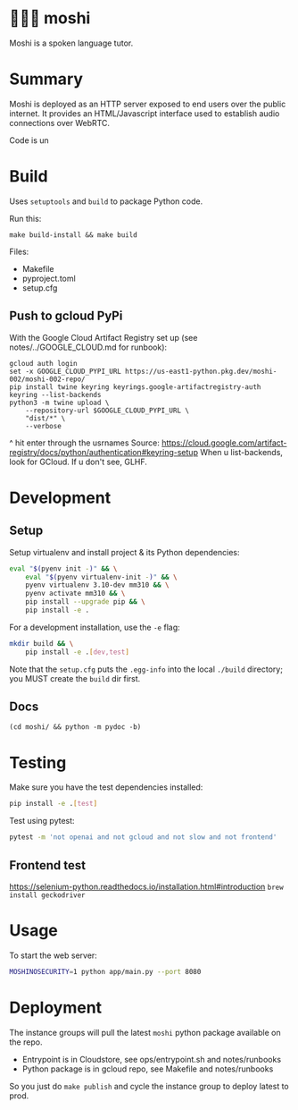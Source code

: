 # 🧑💬🤖 moshi
Moshi is a spoken language tutor.

# Summary
Moshi is deployed as an HTTP server exposed to end users over the public internet. It provides an HTML/Javascript interface used to establish audio connections over WebRTC.

Code is un

# Build
Uses `setuptools` and `build` to package Python code.

Run this:
```
make build-install && make build
```

Files:
- Makefile
- pyproject.toml
- setup.cfg

## Push to gcloud PyPi
With the Google Cloud Artifact Registry set up (see notes/../GOOGLE_CLOUD.md for runbook):
```fish
gcloud auth login
set -x GOOGLE_CLOUD_PYPI_URL https://us-east1-python.pkg.dev/moshi-002/moshi-002-repo/
pip install twine keyring keyrings.google-artifactregistry-auth
keyring --list-backends
python3 -m twine upload \
    --repository-url $GOOGLE_CLOUD_PYPI_URL \
    "dist/*" \
    --verbose
```
^ hit enter through the usrnames
Source: https://cloud.google.com/artifact-registry/docs/python/authentication#keyring-setup
When u list-backends, look for GCloud. If u don't see, GLHF.

# Development

## Setup

Setup virtualenv and install project & its Python dependencies:
```bash
eval "$(pyenv init -)" && \
    eval "$(pyenv virtualenv-init -)" && \
    pyenv virtualenv 3.10-dev mm310 && \
    pyenv activate mm310 && \
    pip install --upgrade pip && \
    pip install -e .
```

For a development installation, use the `-e` flag:
```sh
mkdir build && \
    pip install -e .[dev,test]
```
Note that the `setup.cfg` puts the `.egg-info` into the local `./build` directory; you MUST create the `build` dir first.

## Docs
```
(cd moshi/ && python -m pydoc -b)
```

# Testing
Make sure you have the test dependencies installed:
```bash
pip install -e .[test]
```

Test using pytest:
```bash
pytest -m 'not openai and not gcloud and not slow and not frontend'
```

## Frontend test
https://selenium-python.readthedocs.io/installation.html#introduction
`brew install geckodriver`

# Usage

To start the web server:
```bash
MOSHINOSECURITY=1 python app/main.py --port 8080
```

# Deployment
The instance groups will pull the latest `moshi` python package available on the repo.
- Entrypoint is in Cloudstore, see ops/entrypoint.sh and notes/runbooks
- Python package is in gcloud repo, see Makefile and notes/runbooks

So you just do `make publish` and cycle the instance group to deploy latest to prod.
